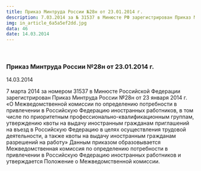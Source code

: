 ```yaml
---
title: Приказ Минтруда России №28н от 23.01.2014 г.
description: 7.03.2014 за № 31537 в Минюсте РФ зарегистрирован Приказ Минтруда России №28н от 23.01.2014 г. «О Межведомственной комиссии по определению потребности в привлечении в РФ иностранных работников...»
img: in_article_6a5a5ef2dd.jpg
data: 46
date: 14.03.2014
---
```


<div class="row newsdetail">
<div class="md-2">&nbsp;</div>
<div class="md-8 news-detail">
			<article-image
			class="detail_picture"
			border="0"
			src="in_article_6a5a5ef2dd.jpg"
			width="1200"
			height="871"
			alt="Приказ Минтруда России №28н от 23.01.2014 г."
			title="Приказ Минтруда России №28н от 23.01.2014 г."
			/></article-image>
				<h3>Приказ Минтруда России №28н от 23.01.2014 г.</h3>
					<p class="date-news">14.03.2014</p>
	<p>
				<p>
	 7 марта 2014 за номером 31537 в Минюсте Российской Федерации зарегистрирован Приказ Минтруда России №28н от 23 января 2014 г. «О Межведомственной комиссии по определению потребности в привлечении в Российскую Федерацию иностранных работников, в том числе по приоритетным профессионально-квалификационным группам, утверждению квоты на выдачу иностранным гражданам приглашений на въезд в Российскую Федерацию в целях осуществления трудовой деятельности, а также квоты на выдачу иностранным гражданам разрешений на работу» Данным приказом образовывается Межведомственная комиссия по определению потребности в привлечении в Российскую Федерацию иностранных работников и утверждается Положение о Межведомственной комиссии.
</p>	</p>
</div>
</div>